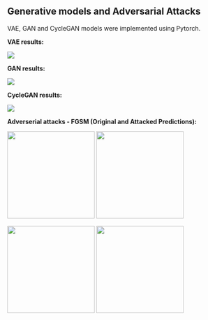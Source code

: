 ## Generative models and Adversarial Attacks

VAE, GAN and CycleGAN models were implemented using Pytorch.

**VAE results:**

![](VAE-results.PNG)


**GAN results:**

![](gan-results.PNG)


**CycleGAN results:**

![](cyclegan-results1.PNG)










**Adverserial attacks - FGSM (Original and Attacked Predictions):**


<img src="4.1 1o.png" width="200" height="200"/> <img src="4.1 1a.png" width="200" height="200"/>

<img src="4.1 2o.PNG" width="200" height="200"/> <img src="4.1 2a.PNG" width="200" height="200"/>

